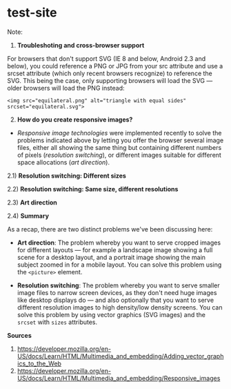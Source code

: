 # test-site

Note:
1. **Troubleshoting and cross-browser support**

For browsers that don't support SVG (IE 8 and below, Android 2.3 and below), you could reference a PNG or JPG from your src attribute and use a srcset attribute (which only recent browsers recognize) to reference the SVG. This being the case, only supporting browsers will load the SVG — older browsers will load the PNG instead:
```
<img src="equilateral.png" alt="triangle with equal sides" srcset="equilateral.svg">
```

2. **How do you create responsive images?**

* *Responsive image technologies* were implemented recently to solve the problems indicated above by letting you offer the browser several image files, either all showing the same thing but containing different numbers of pixels (*resolution switching*), or different images suitable for different space allocations (*art direction*).
 
2.1) **Resolution switching: Different sizes**


2.2) **Resolution switching: Same size, different resolutions**
 
 
2.3) **Art direction**


2.4) **Summary**

As a recap, there are two distinct problems we've been discussing here:

* **Art direction**: The problem whereby you want to serve cropped images for different layouts — for example a landscape image showing a full scene for a desktop layout, and a portrait image showing the main subject zoomed in for a mobile layout. You can solve this problem using the `<picture>` element.

* **Resolution switching**: The problem whereby you want to serve smaller image files to narrow screen devices, as they don't need huge images like desktop displays do — and also optionally that you want to serve different resolution images to high density/low density screens. You can solve this problem by using vector graphics (SVG images) and the `srcset` with `sizes` attributes.


**Sources**
1. https://developer.mozilla.org/en-US/docs/Learn/HTML/Multimedia_and_embedding/Adding_vector_graphics_to_the_Web
2. https://developer.mozilla.org/en-US/docs/Learn/HTML/Multimedia_and_embedding/Responsive_images
